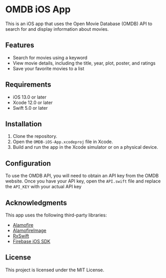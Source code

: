 # OMDB iOS App

This is an iOS app that uses the Open Movie Database (OMDB) API to search for and display information about movies.

## Features

- Search for movies using a keyword
- View movie details, including the title, year, plot, poster, and ratings
- Save your favorite movies to a list

## Requirements

- iOS 13.0 or later
- Xcode 12.0 or later
- Swift 5.0 or later

## Installation

1. Clone the repository.
2. Open the `OMDB-iOS-App.xcodeproj` file in Xcode.
3. Build and run the app in the Xcode simulator or on a physical device.

## Configuration

To use the OMDB API, you will need to obtain an API key from the OMDB website. Once you have your API key, open the `API.swift` file and replace the `API_KEY` with your actual API key

## Acknowledgments

This app uses the following third-party libraries:

- [Alamofire](https://github.com/Alamofire/Alamofire)
- [AlamofireImage](https://github.com/Alamofire/AlamofireImage)
- [RxSwift](https://github.com/ReactiveX/RxSwift)
- [Firebase iOS SDK](https://github.com/firebase/firebase-ios-sdk)

## License

This project is licensed under the MIT License. 
